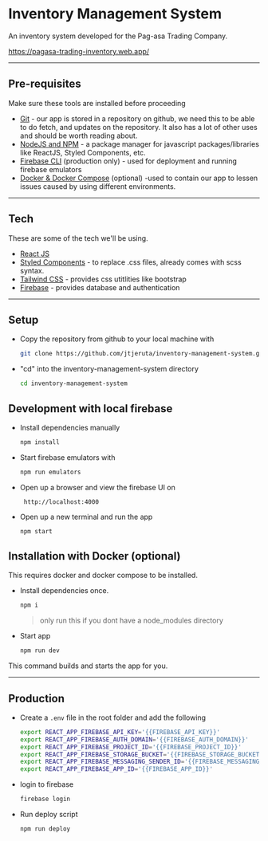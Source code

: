 # Inventory Management System

An inventory system developed for the Pag-asa Trading Company.

https://pagasa-trading-inventory.web.app/

---

## Pre-requisites

Make sure these tools are installed before proceeding

-   [Git](https://git-scm.com/) - our app is stored in a repository on github, we need this to be able to do fetch, and updates on the repository. It also has a lot of other uses and should be worth reading about.
-   [NodeJS and NPM](https://nodejs.org/en/) - a package manager for javascript packages/libraries like ReactJS, Styled Components, etc.
-   [Firebase CLI](https://firebase.google.com/docs/cli) (production only) - used for deployment and running firebase emulators
-   [Docker & Docker Compose](https://docs.docker.com/) (optional) -used to contain our app to lessen issues caused by using different environments.

---

## Tech

These are some of the tech we'll be using.

-   [React JS](https://reactjs.org/docs/getting-started.html)
-   [Styled Components](https://styled-components.com/docs/basics#getting-started) - to replace .css files, already comes with scss syntax.
-   [Tailwind CSS](https://tailwindcss.com/docs/padding) - provides css utitlities like bootstrap
-   [Firebase](https://firebase.google.com/) - provides database and authentication

---

## Setup

-   Copy the repository from github to your local machine with

    ```bash
    git clone https://github.com/jtjeruta/inventory-management-system.git
    ```

-   "cd" into the inventory-management-system directory

    ```bash
    cd inventory-management-system
    ```

## Development with local firebase

-   Install dependencies manually

    ```bash
    npm install
    ```

-   Start firebase emulators with

    ```bash
    npm run emulators
    ```

-   Open up a browser and view the firebase UI on

    ```
     http://localhost:4000
    ```

-   Open up a new terminal and run the app

    ```bash
    npm start
    ```

## Installation with Docker (optional)

This requires docker and docker compose to be installed.

-   Install dependencies once.

    ```bash
    npm i
    ```

    > only run this if you dont have a node_modules directory

-   Start app
    ```bash
    npm run dev
    ```

This command builds and starts the app for you.

---

## Production

-   Create a `.env` file in the root folder and add the following

    ```bash
    export REACT_APP_FIREBASE_API_KEY='{{FIREBASE_API_KEY}}'
    export REACT_APP_FIREBASE_AUTH_DOMAIN='{{FIREBASE_AUTH_DOMAIN}}'
    export REACT_APP_FIREBASE_PROJECT_ID='{{FIREBASE_PROJECT_ID}}'
    export REACT_APP_FIREBASE_STORAGE_BUCKET='{{FIREBASE_STORAGE_BUCKET}}'
    export REACT_APP_FIREBASE_MESSAGING_SENDER_ID='{{FIREBASE_MESSAGING_SENDER_ID}}'
    export REACT_APP_FIREBASE_APP_ID='{{FIREBASE_APP_ID}}'
    ```

-   login to firebase

    ```bash
    firebase login
    ```

-   Run deploy script
    ```bash
    npm run deploy
    ```
